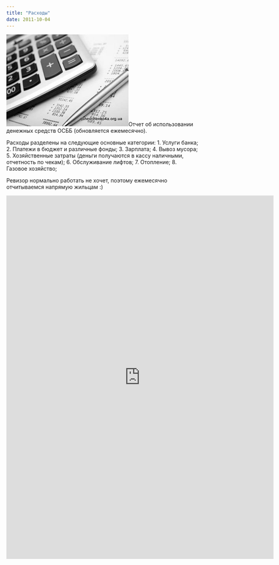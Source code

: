 ```yaml
---
title: "Расходы"
date: 2011-10-04
---
```


![](/wp-content/uploads/2011/10/rashody.jpg "Расходы ОСББ")Отчет об использовании денежных средств ОСББ (обновляется ежемесячно).

Расходы разделены на следующие основные категории: 1. Услуги банка; 2. Платежи в бюджет и различные фонды; 3. Зарплата; 4. Вывоз мусора; 5. Хозяйственные затраты (деньги получаются в кассу наличными, отчетность по чекам); 6. Обслуживание лифтов; 7. Отопление; 8. Газовое хозяйство;

Ревизор нормально работать не хочет, поэтому ежемесячно отчитываемся напрямую жильцам :)

<iframe width="700" height="950" frameborder="0" src="https://docs.google.com/spreadsheet/pub?hl=en_GB&amp;hl=en_GB&amp;key=0AhE2NQlPHqm_dEZUMm0xbUQtRWt2eklzOTBiQTJCamc&amp;output=html&amp;widget=true"></iframe>
